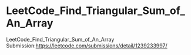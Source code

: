 # LeetCode_Find_Triangular_Sum_of_An_Array
LeetCode_Find_Triangular_Sum_of_An_Array
Submission:https://leetcode.com/submissions/detail/1239233997/

